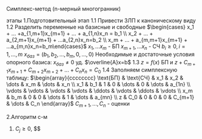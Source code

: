 Симплекс-метод 
(n-мерный многогранник)

этапы
1.Подготовительный этап
1.1 Привести ЗЛП к каноническому виду
1.2 Разделить переменные на базисные и свободные
$\begin{cases} x_1 + ... +a_{1,m+1}x_{m+1} + ... + a_{1,n}x_n = b_1 \\ x_2 + ... + a_{2,m+1}x_{m+1} + ...a_{2,n}x_n=b_2 \\ x_m + ... + a_{m,m+1}x_{m+1} + ...a_{m,n}x_n=b_m\end{cases}$
$x_1, ... x_m$ - БП
$x_{m+1}, ... x_n$ - СЧ
$b_i \geq 0, i = 1,...,m$
$x_{баз} = (b_1,b_2,...,b_m,0,...,0)$
Необходимые и достаточные условия опорного базиса:
$x_{баз} \neq 0$ уд. $\overline{A}x=b$ 
1.3 $z = f(x)$ БП и $z + C_{m+1}x_{m+1} + C_{m+2}x_{m+2} + ... + C_{n}x_{n} = C_0$
1.4 Заполняем симплексную таблицу:
$\begin{array}{cccccccc} \text{БП} & \text{СЧ} & x_1 & x_2 & \dots & x_m & \dots & x_n \\ x_1 & b_1 & 1 & 0 & \dots & 0 & \dots & a_{1n} \\ \vdots & \vdots & \vdots & \vdots & \ddots & \vdots & \ddots & \vdots \\ x_m & b_m & 0 & 0 & \dots & 1 & \dots & a_{mn} \\ z & C_0 & 0 & 0 & 0 & C_{m+1} & \dots & C_n \end{array}$
$C_{m+1},...,C_n$ - оценки

2.Алгоритм с-м
1) $C_j \geq 0$, $$